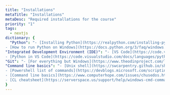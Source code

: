 ```yaml
---
title: "Installations"
metaTitle: "Installations"
metaDesc: "Required installations for the course"
priority: "1"
tags:
  - nextjs
dictionary: {
  "Python": "- [Installing Python](https://realpython.com/installing-python/)\n
- [How to run Python on Windows](https://docs.python.org/3/faq/windows.html)",
"Integrated Development Environment (IDE)": "- [VS Code](https://code.visualstudio.com/)\n
- [Python in VS Code](https://code.visualstudio.com/docs/languages/python)",
"Git": "- [For everything but Windows](https://www.theodinproject.com/lessons/foundations-setting-up-git)",
"Command line basics": "- [Unix shell](https://swcarpentry.github.io/shell-novice/)\n
- [Powershell list of commands](https://devblogs.microsoft.com/scripting/table-of-basic-powershell-commands/#:~:text=Table%20of%20Basic%20PowerShell%20Commands%20%20%20Command,PowerShell%20snap%20...%20%2028%20more%20rows%20)\n
- [Command line basics](https://www.computerhope.com/issues/chusedos.htm#:~:text=How%20to%20use%20the%20Windows%20command%20line%20%28DOS%29,directory%20...%208%20Switching%20drives%20...%20More%20items)\n
- [CL cheatsheet](https://serverspace.us/support/help/windows-cmd-commands-cheat-sheet/#:~:text=Windows%20CMD%20Commands%20Cheat%20Sheet%201%20Files%20and,Command%20Line%20Setup%20CLS%20-%20Clears%20screen%20)"
}
---
```


<!-- ## Python

- [Installing Python](https://realpython.com/installing-python/)
- [How to run Python on Windows](https://docs.python.org/3/faq/windows.html) -->

<!-- ## Integrated Development Environment (IDE)

- [VS Code](https://code.visualstudio.com/)
- [Python in VS Code](https://code.visualstudio.com/docs/languages/python) -->

<!-- ## Git

- [For everything but Windows](https://www.theodinproject.com/lessons/foundations-setting-up-git) -->

<!-- ## Command line basics

- [Unix shell](https://swcarpentry.github.io/shell-novice/)
- [Powershell list of commands](https://devblogs.microsoft.com/scripting/table-of-basic-powershell-commands/#:~:text=Table%20of%20Basic%20PowerShell%20Commands%20%20%20Command,PowerShell%20snap%20...%20%2028%20more%20rows%20)
- [Command line basics](https://www.computerhope.com/issues/chusedos.htm#:~:text=How%20to%20use%20the%20Windows%20command%20line%20%28DOS%29,directory%20...%208%20Switching%20drives%20...%20More%20items)
- [CL cheatsheet](https://serverspace.us/support/help/windows-cmd-commands-cheat-sheet/#:~:text=Windows%20CMD%20Commands%20Cheat%20Sheet%201%20Files%20and,Command%20Line%20Setup%20CLS%20-%20Clears%20screen%20) -->
